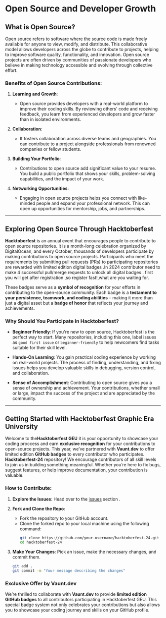 # Open Source and Developer Growth

## What is Open Source?

Open source refers to software where the source code is made freely available for anyone to view, modify, and distribute. This collaborative model allows developers across the globe to contribute to projects, helping to improve software quality, functionality, and innovation. Open source projects are often driven by communities of passionate developers who believe in making technology accessible and evolving through collective effort.

### Benefits of Open Source Contributions:

1. **Learning and Growth**:
   - Open source provides developers with a real-world platform to improve their coding skills. By reviewing others' code and receiving feedback, you learn from experienced developers and grow faster than in isolated environments.
   
2. **Collaboration**:
   - It fosters collaboration across diverse teams and geographies. You can contribute to a project alongside professionals from renowned companies or fellow students.
   
3. **Building Your Portfolio**:
   - Contributions to open source add significant value to your resume. You build a public portfolio that shows your skills, problem-solving capabilities, and the impact of your work.
   
4. **Networking Opportunities**:
   - Engaging in open source projects helps you connect with like-minded people and expand your professional network. This can open up opportunities for mentorship, jobs, and partnerships.

---

## Exploring Open Source Through Hacktoberfest

**Hacktoberfest** is an annual event that encourages people to contribute to open source repositories. It is a month-long celebration organized by DigitalOcean, and every October, thousands of developers participate by making contributions to open source projects. Participants who meet the requirements by submitting pull requests (PRs) to participating repositories are rewarded with limited edition digital badges .In 2024 contributor need to make 4 successful pull/merge requests to unlock all digital badges . first you will get after registration ,so register fast!,what are you waiting for.

These badges serve as a **symbol of recognition** for your efforts in contributing to the open-source community. Each badge is a **testament to your persistence, teamwork, and coding abilities** – making it more than just a digital asset but a **badge of honor** that reflects your journey and achievements.

### Why Should You Participate in Hacktoberfest?

- **Beginner Friendly**: If you're new to open source, Hacktoberfest is the perfect way to start. Many repositories, including this one, label issues as `good first issue` or `beginner-friendly` to help newcomers find tasks suitable for their skill level.
  
- **Hands-On Learning**: You gain practical coding experience by working on real-world projects. The process of finding, understanding, and fixing issues helps you develop valuable skills in debugging, version control, and collaboration.

- **Sense of Accomplishment**: Contributing to open source gives you a sense of ownership and achievement. Your contributions, whether small or large, impact the success of the project and are appreciated by the community.

---

## Getting Started with Hacktoberfest Graphic Era University

Welcome to the**Hacktoberfest GEU** it is your opportunity to showcase your coding proccess and earn **exclusive recognition** for your contributions to open-source projects. This year, we’ve partnered with **Vaunt.dev** to offer limited edition **GitHub badges** to every contributor who participates.
 **Hacktoberfest-24** repository! We encourage contributors of all skill levels to join us in building something meaningful. Whether you’re here to fix bugs, suggest features, or help improve documentation, your contribution is valuable.
 

### How to Contribute:

1. **Explore the Issues**: Head over to the [issues](https://github.com/iamAyushChamoli/hacktoberfest-24/issues) section .

2. **Fork and Clone the Repo**:
   - Fork the repository to your GitHub account.
   - Clone the forked repo to your local machine using the following command:
     ```bash
     git clone https://github.com/your-username/hacktoberfest-24.git
     cd hacktoberfest-24
     ```

3. **Make Your Changes**: Pick an issue, make the necessary changes, and commit them.
   ```bash
   git add .
   git commit -m "Your message describing the changes"

###  Exclusive Offer by Vaunt.dev

We’re thrilled to collaborate with **Vaunt.dev** to provide **limited edition GitHub badges** to all contributors participating in Hacktoberfest GEU. This special badge system not only celebrates your contributions but also allows you to showcase your coding journey and skills on your GitHub profile. 


